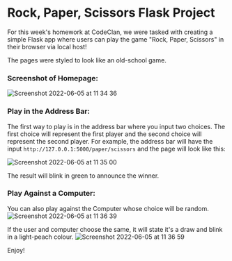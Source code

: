 # Rock, Paper, Scissors Flask Project

For this week's homework at CodeClan, we were tasked with creating a simple Flask app where users can play the game "Rock, Paper, Scissors" in their browser via local host!

The pages were styled to look like an old-school game.

### Screenshot of Homepage:
![Screenshot 2022-06-05 at 11 34 36](https://user-images.githubusercontent.com/102677016/172048022-cd096ebf-0d0a-4b59-a2de-efcf8822cb24.png)

### Play in the Address Bar:
The first way to play is in the address bar where you input two choices. The first choice will represent the first player and the second choice will represent the second player. For example, the address bar will have the input `http://127.0.0.1:5000/paper/scissors` and the page will look like this: 

![Screenshot 2022-06-05 at 11 35 00](https://user-images.githubusercontent.com/102677016/172048028-d4b0ba21-0fc2-426e-8ea7-c4d253acb91d.png)

The result will blink in green to announce the winner.

### Play Against a Computer:
You can also play against the Computer whose choice will be random.![Screenshot 2022-06-05 at 11 36 39](https://user-images.githubusercontent.com/102677016/172048217-718ba7a4-5ef9-423b-af0f-c5c9cea16505.png)

If the user and computer choose the same, it will state it's a draw and blink in a light-peach colour.
![Screenshot 2022-06-05 at 11 36 59](https://user-images.githubusercontent.com/102677016/172048229-e44f31c5-aa03-42d1-abe8-b97e8c15364a.png)

Enjoy!
